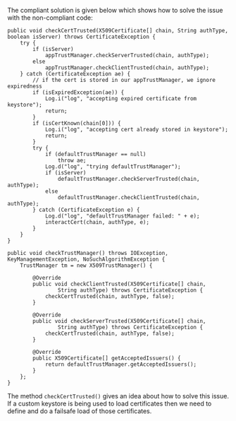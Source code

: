 
The compliant solution is given below which shows how to solve the issue
with the non-compliant code:

    public void checkCertTrusted(X509Certificate[] chain, String authType, boolean isServer) throws CertificateException {
        try {
            if (isServer)
                appTrustManager.checkServerTrusted(chain, authType);
            else
                appTrustManager.checkClientTrusted(chain, authType);
        } catch (CertificateException ae) {
            // if the cert is stored in our appTrustManager, we ignore expiredness
            if (isExpiredException(ae)) {
                Log.i("log", "accepting expired certificate from keystore");
                return;
            }
            if (isCertKnown(chain[0])) {
                Log.i("log", "accepting cert already stored in keystore");
                return;
            }
            try {
                if (defaultTrustManager == null)
                    throw ae;
                Log.d("log", "trying defaultTrustManager");
                if (isServer)
                    defaultTrustManager.checkServerTrusted(chain, authType);
                else
                    defaultTrustManager.checkClientTrusted(chain, authType);
            } catch (CertificateException e) {
                Log.d("log", "defaultTrustManager failed: " + e);
                interactCert(chain, authType, e);
            }
        }
    }

    public void checkTrustManager() throws IOException, KeyManagementException, NoSuchAlgorithmException {
        TrustManager tm = new X509TrustManager() {

            @Override
            public void checkClientTrusted(X509Certificate[] chain,
                    String authType) throws CertificateException {
                checkCertTrusted(chain, authType, false);
            }

            @Override
            public void checkServerTrusted(X509Certificate[] chain,
                    String authType) throws CertificateException {
                checkCertTrusted(chain, authType, false);
            }

            @Override
            public X509Certificate[] getAcceptedIssuers() {
                return defaultTrustManager.getAcceptedIssuers();
            }
        };
    }

The method `checkCertTrusted()` gives an idea about how to solve this
issue. If a custom keystore is being used to load certificates then we
need to define and do a failsafe load of those certificates.
